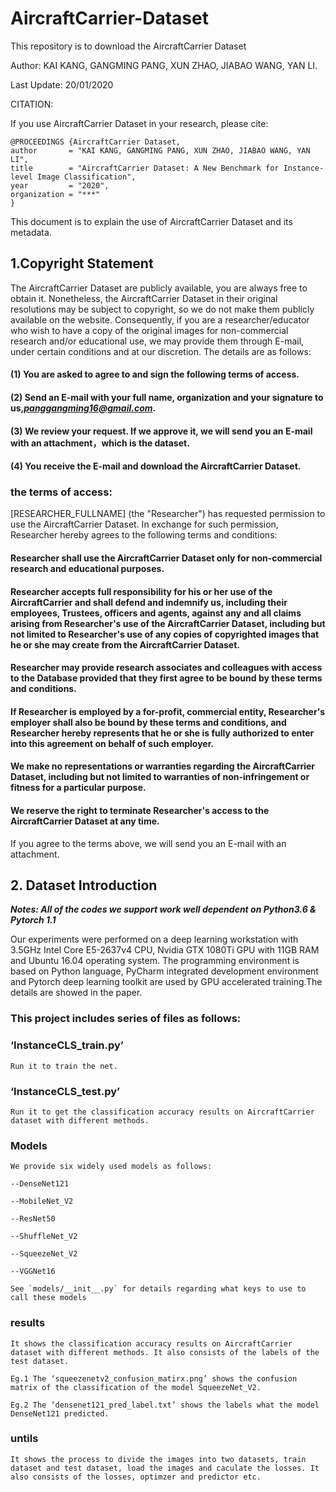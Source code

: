# AircraftCarrier-Dataset

This repository is to download the AircraftCarrier Dataset

Author: KAI KANG, GANGMING PANG, XUN ZHAO, JIABAO WANG, YAN LI.

Last Update: 20/01/2020

CITATION:

If you use AircraftCarrier Dataset in your research, please cite:

	@PROCEEDINGS {AircraftCarrier Dataset,
	author       = "KAI KANG, GANGMING PANG, XUN ZHAO, JIABAO WANG, YAN LI",
	title        = "AircraftCarrier Dataset: A New Benchmark for Instance-level Image Classification",
	year         = "2020",
	organization = "***"
	}
	
This document is to explain the use of AircraftCarrier Dataset and its metadata.

## 1.Copyright Statement

  The AircraftCarrier Dataset are publicly available, you are always free to obtain it. Nonetheless, the AircraftCarrier Dataset in their original resolutions may be subject to copyright, so we do not make them publicly available on the website.
Consequently, if you are a researcher/educator who wish to have a copy of the original images for non-commercial research and/or educational use, we may provide them through E-mail, under certain conditions and at our discretion. The details are as follows:

#### (1) You are asked to agree to and sign the following terms of access.

#### (2) Send an E-mail with your full name, organization and your signature to us,***panggangming16@gmail.com***.

#### (3) We review your request. If we approve it, we will send you an E-mail with an attachment，which is the dataset.

#### (4) You receive the E-mail and download the AircraftCarrier Dataset.

### the terms of access:

  [RESEARCHER_FULLNAME] (the "Researcher") has requested permission to use the AircraftCarrier Dataset. In exchange for such permission, Researcher hereby agrees to the following terms and conditions:
  
  #### Researcher shall use the AircraftCarrier Dataset only for non-commercial research and educational purposes.
  
  #### Researcher accepts full responsibility for his or her use of the AircraftCarrier and shall defend and indemnify us, including their employees, Trustees, officers and agents, against any and all claims arising from Researcher's use of the AircraftCarrier Dataset, including but not limited to Researcher's use of any copies of copyrighted images that he or she may create from the AircraftCarrier Dataset.
  
  #### Researcher may provide research associates and colleagues with access to the Database provided that they first agree to be bound by these terms and conditions.
  
  #### If Researcher is employed by a for-profit, commercial entity, Researcher's employer shall also be bound by these terms and conditions, and Researcher hereby represents that he or she is fully authorized to enter into this agreement on behalf of such employer.
  
  #### We make no representations or warranties regarding the AircraftCarrier Dataset, including but not limited to warranties of non-infringement or fitness for a particular purpose.
  
  #### We reserve the right to terminate Researcher's access to the AircraftCarrier Dataset at any time.
  
  If you agree to the terms above, we will send you an E-mail with an attachment.
  
## 2. Dataset Introduction
  
  ***Notes: All of the codes we support work well dependent on Python3.6 & Pytorch 1.1***
  
  Our experiments were performed on a deep learning workstation with 3.5GHz Intel Core E5-2637v4 CPU, Nvidia GTX 1080Ti GPU with 11GB RAM and Ubuntu 16.04 operating system. The programming environment is based on Python language, PyCharm integrated development environment and Pytorch deep learning toolkit are used by GPU accelerated training.The details are showed in the paper.
  
### This project includes series of files as follows:

  ### ‘InstanceCLS_train.py’
  
    Run it to train the net.
    
  ### ‘InstanceCLS_test.py’
  
    Run it to get the classification accuracy results on AircraftCarrier dataset with different methods. 
    
  ### Models
  
    We provide six widely used models as follows:
    
    --DenseNet121
    
    --MobileNet_V2
    
    --ResNet50
    
    --ShuffleNet_V2
    
    --SqueezeNet_V2
    
    --VGGNet16
    
    See `models/__init__.py` for details regarding what keys to use to call these models
    
  ### results
  
    It shows the classification accuracy results on AircraftCarrier dataset with different methods. It also consists of the labels of the test dataset.
    
    Eg.1 The ‘squeezenetv2_confusion_matirx.png’ shows the confusion matrix of the classification of the model SqueezeNet_V2. 
    
    Eg.2 The ‘densenet121_pred_label.txt’ shows the labels what the model DenseNet121 predicted.
    
  ### untils
    It shows the process to divide the images into two datasets, train dataset and test dataset, load the images and caculate the losses. It also consists of the losses, optimzer and predictor etc.
    
    

